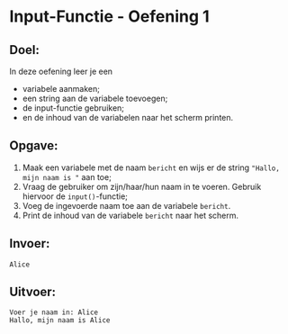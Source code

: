 # Input-Functie - Oefening 1

## Doel:

In deze oefening leer je een 
* variabele aanmaken;
* een string aan de variabele toevoegen;
* de input-functie gebruiken;
* en de inhoud van de variabelen naar het scherm printen.

## Opgave: 

1. Maak een variabele met de naam `bericht` en wijs er de string `"Hallo, mijn naam is "` aan toe;
2. Vraag de gebruiker om zijn/haar/hun naam in te voeren. Gebruik hiervoor de `input()`-functie;
3. Voeg de ingevoerde naam toe aan de variabele `bericht`.
4. Print de inhoud van de variabele `bericht` naar het scherm.

## Invoer: 
```
Alice
```

## Uitvoer: 
```
Voer je naam in: Alice
Hallo, mijn naam is Alice
```
